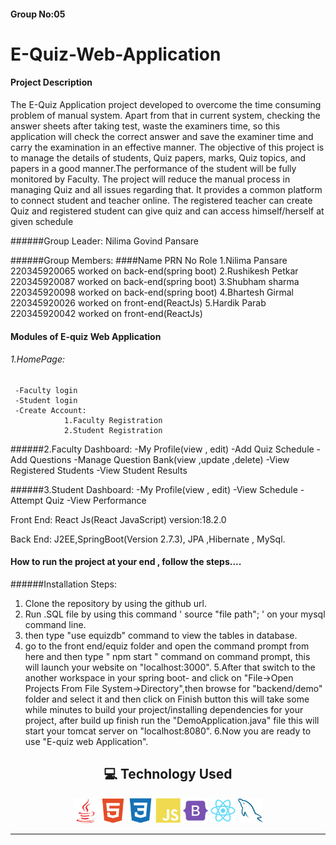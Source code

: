 #### Group No:05
# E-Quiz-Web-Application

#### **Project Description**

The E-Quiz Application project developed to overcome the time consuming problem of manual system. Apart from that in current system, checking the answer sheets after taking test, waste the examiners time, so this application will check the correct answer and save the examiner time and carry the examination in an effective manner.
The objective of this project is to manage the details of students, Quiz papers, marks, Quiz topics, and papers in a good manner.The performance of  the  student  will  be  fully  monitored  by Faculty. The project will reduce the manual process in managing Quiz and all issues regarding that.
It provides a common platform to connect student and teacher online. The registered teacher can create Quiz and registered student can give quiz and can access himself/herself at given schedule

######Group Leader: Nilima Govind Pansare

######Group Members:
####Name                      PRN No          Role
1.Nilima Pansare       220345920065      worked on back-end(spring boot)
2.Rushikesh Petkar     220345920087      worked on back-end(spring boot)
3.Shubham sharma       220345920098      worked on back-end(spring boot)
4.Bhartesh Girmal      220345920026      worked on front-end(ReactJs)
5.Hardik Parab         220345920042      worked on front-end(ReactJs)

#### **Modules of E-quiz Web Application**

###### 1.HomePage:
     -Faculty login
     -Student login
     -Create Account:
                1.Faculty Registration
                2.Student Registration

######2.Faculty Dashboard:
     -My Profile(view , edit)
     -Add Quiz Schedule
     -Add Questions
     -Manage Question Bank(view ,update ,delete)
     -View Registered Students
     -View Student Results

######3.Student Dashboard:
        -My Profile(view , edit)
        -View Schedule
        -Attempt Quiz
        -View Performance

Front End: 
React Js(React JavaScript) 
version:18.2.0

Back End:
J2EE,SpringBoot(Version 2.7.3), JPA ,Hibernate , MySql.

#### **How to run the project at your end , follow the steps....**

######Installation Steps:

1. Clone the repository by using the github url.
2. Run .SQL file by using this command ' source "file path"; ' on your mysql command line.
3. then type  "use equizdb" command to view the tables in database.
4. go to the front end/equiz folder and open the command prompt from here and then type " npm start " command on command prompt,
this will launch your website on "localhost:3000".
5.After that switch to the another workspace in your spring boot- and click on "File->Open Projects From File System->Directory",then browse for 
"backend/demo" folder and select it and then click on Finish button this will take some while minutes to build your project/installing dependencies
for your project, after build up finish run the "DemoApplication.java" file  this will start your tomcat server on "localhost:8080".
6.Now you are ready to use "E-quiz web Application".


<h2 align="center"> 💻 Technology Used </h2>
<p align="center">
 
<img height="40" src="https://github.com/devicons/devicon/blob/master/icons/java/java-plain.svg">
<img height="40" src="https://github.com/devicons/devicon/blob/master/icons/html5/html5-plain.svg">
<img height="40" src="https://github.com/devicons/devicon/blob/master/icons/css3/css3-plain.svg">
<img height="40" src="https://github.com/devicons/devicon/blob/master/icons/javascript/javascript-plain.svg">
<img height="40" src="https://github.com/devicons/devicon/blob/master/icons/bootstrap/bootstrap-plain.svg">
<img height="40" src="https://github.com/devicons/devicon/blob/master/icons/react/react-original.svg">
<img height="40" src="https://github.com/devicons/devicon/blob/master/icons/mysql/mysql-plain.svg">
</p>
 <hr/>





